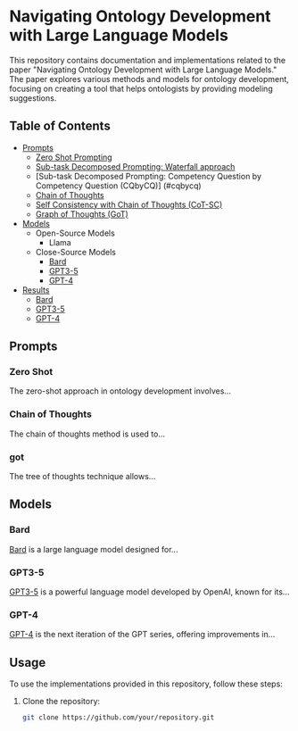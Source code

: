 # Navigating Ontology Development with Large Language Models

This repository contains documentation and implementations related to the paper "Navigating Ontology Development with Large Language Models." The paper explores various methods and models for ontology development, focusing on creating a tool that helps ontologists by providing modeling suggestions.

## Table of Contents
- [Prompts](#prompts)
  - [Zero Shot Prompting](Prompts/zero-shot)
  - [Sub-task Decomposed Prompting: Waterfall approach](#link)
  - [Sub-task Decomposed Prompting: Competency Question by Competency Question (CQbyCQ)] (#cqbycq)
  - [Chain of Thoughts](#chain-of-thoughts)
  - [Self Consistency with Chain of Thoughts (CoT-SC)](#cot-sc)
  - [Graph of Thoughts (GoT)](#got)
- [Models](#models)
  - Open-Source Models
    - Llama
  - Close-Source Models
    - [Bard](#bard)
    - [GPT3-5](#gpt3-5)
    - [GPT-4](#gpt-4)
- [Results](#Results)
  - [Bard](#bard)
  - [GPT3-5](#gpt3-5)
  - [GPT-4](#gpt-4)
## Prompts

### Zero Shot

The zero-shot approach in ontology development involves...

### Chain of Thoughts

The chain of thoughts method is used to...

### got

The tree of thoughts technique allows...

## Models

### Bard

[Bard](https://arxiv.org/abs/2201.xxxxx) is a large language model designed for...

### GPT3-5

[GPT3-5](https://openai.com/gpt-3) is a powerful language model developed by OpenAI, known for its...

### GPT-4

[GPT-4](https://openai.com/gpt-4) is the next iteration of the GPT series, offering improvements in...

## Usage

To use the implementations provided in this repository, follow these steps:

1. Clone the repository:
   ```bash
   git clone https://github.com/your/repository.git
